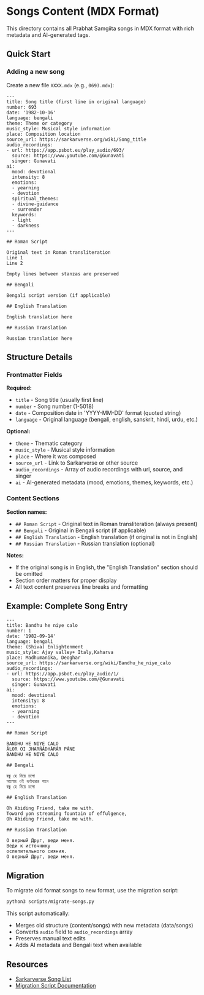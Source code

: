 # Songs Content (MDX Format)

This directory contains all Prabhat Samgiita songs in MDX format with rich metadata and AI-generated tags.

## Quick Start

### Adding a new song

Create a new file `XXXX.mdx` (e.g., `0693.mdx`):

```mdx
---
title: Song title (first line in original language)
number: 693
date: '1982-10-16'
language: bengali
theme: Theme or category
music_style: Musical style information
place: Composition location
source_url: https://sarkarverse.org/wiki/Song_title
audio_recordings:
- url: https://app.psbot.eu/play_audio/693/
  source: https://www.youtube.com/@Gunavati
  singer: Gunavati
ai:
  mood: devotional
  intensity: 8
  emotions:
  - yearning
  - devotion
  spiritual_themes:
  - divine-guidance
  - surrender
  keywords:
  - light
  - darkness
---

## Roman Script

Original text in Roman transliteration
Line 1
Line 2

Empty lines between stanzas are preserved

## Bengali

Bengali script version (if applicable)

## English Translation

English translation here

## Russian Translation

Russian translation here
```

## Structure Details

### Frontmatter Fields

**Required:**
- `title` - Song title (usually first line)
- `number` - Song number (1-5018)
- `date` - Composition date in 'YYYY-MM-DD' format (quoted string)
- `language` - Original language (bengali, english, sanskrit, hindi, urdu, etc.)

**Optional:**
- `theme` - Thematic category
- `music_style` - Musical style information
- `place` - Where it was composed
- `source_url` - Link to Sarkarverse or other source
- `audio_recordings` - Array of audio recordings with url, source, and singer
- `ai` - AI-generated metadata (mood, emotions, themes, keywords, etc.)

### Content Sections

**Section names:**
- `## Roman Script` - Original text in Roman transliteration (always present)
- `## Bengali` - Original in Bengali script (if applicable)
- `## English Translation` - English translation (if original is not in English)
- `## Russian Translation` - Russian translation (optional)

**Notes:**
- If the original song is in English, the "English Translation" section should be omitted
- Section order matters for proper display
- All text content preserves line breaks and formatting

## Example: Complete Song Entry

```mdx
---
title: Bandhu he niye calo
number: 1
date: '1982-09-14'
language: bengali
theme: (Shiva) Enlightenment
music_style: Ajay valley+ Italy,Kaharva
place: Madhumanika, Deoghar
source_url: https://sarkarverse.org/wiki/Bandhu_he_niye_calo
audio_recordings:
- url: https://app.psbot.eu/play_audio/1/
  source: https://www.youtube.com/@Gunavati
  singer: Gunavati
ai:
  mood: devotional
  intensity: 8
  emotions:
  - yearning
  - devotion
---

## Roman Script

BANDHU HE NIYE CALO
ÁLOR OI JHARŃÁDHÁRÁR PÁNE
BANDHU HE NIYE CALO

## Bengali

বন্ধু হে নিয়ে চলো
আলোর ওই ঝর্ণাধারার পানে
বন্ধু হে নিয়ে চলো

## English Translation

Oh Abiding Friend, take me with.
Toward yon streaming fountain of effulgence,
Oh Abiding Friend, take me with.

## Russian Translation

О верный Друг, веди меня.
Веди к источнику
ослепительного сияния.
О верный Друг, веди меня.
```

## Migration

To migrate old format songs to new format, use the migration script:

```bash
python3 scripts/migrate-songs.py
```

This script automatically:
- Merges old structure (content/songs) with new metadata (data/songs)
- Converts `audio` field to `audio_recordings` array
- Preserves manual text edits
- Adds AI metadata and Bengali text when available

## Resources

- [Sarkarverse Song List](https://sarkarverse.org/wiki/List_of_songs_of_Prabhat_Samgiita)
- [Migration Script Documentation](../../scripts/README.md)